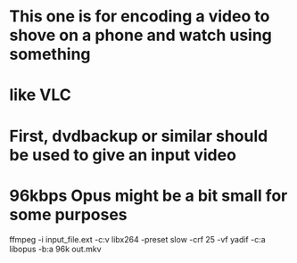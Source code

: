 # This one is for encoding a video to shove on a phone and watch using something
# like VLC

# First, dvdbackup or similar should be used to give an input video
# 96kbps Opus might be a bit small for some purposes
ffmpeg -i input_file.ext -c:v libx264 -preset slow -crf 25 -vf yadif -c:a libopus -b:a 96k out.mkv
